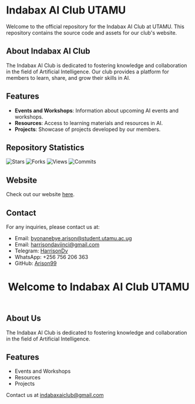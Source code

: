 # Indabax AI Club UTAMU

Welcome to the official repository for the Indabax AI Club at UTAMU. This repository contains the source code and assets for our club's website.

## About Indabax AI Club

The Indabax AI Club is dedicated to fostering knowledge and collaboration in the field of Artificial Intelligence. Our club provides a platform for members to learn, share, and grow their skills in AI.

## Features

- **Events and Workshops**: Information about upcoming AI events and workshops.
- **Resources**: Access to learning materials and resources in AI.
- **Projects**: Showcase of projects developed by our members.

## Repository Statistics

<p align="left"> 
  <img src="https://img.shields.io/github/stars/Arison99/Indabax-AI-Club-UTAMU?style=social" alt="Stars"> 
  <img src="https://img.shields.io/github/forks/Arison99/Indabax-AI-Club-UTAMU?style=social" alt="Forks"> 
  <img src="https://komarev.com/ghpvc/?username=Indabax-AI-Club-UTAMU&label=Profile%20views&color=0e75b6&style=flat" alt="Views"> 
  <img src="https://img.shields.io/github/commit-activity/y/Arison99/Indabax-AI-Club-UTAMU" alt="Commits"> 
</p>

## Website

Check out our website [here](https://indaxaiclubutamu.github.io/Indabax-AI-Club-UTAMU/).

## Contact

For any inquiries, please contact us at:
- Email: byonanebye.arison@student.utamu.ac.ug
- Email: harrisondaviinci@gmail.com
- Telegram: [HarrisonDv](https://t.me/HarrisonDv)
- WhatsApp: +256 756 206 363
- GitHub: [Arison99](https://github.com/Arison99)

<!DOCTYPE html>
<html lang="en">
<head>
    <meta charset="UTF-8">
    <meta name="viewport" content="width=device-width, initial-scale=1.0">
</head>
<body>
    <header>
        <h1>Welcome to Indabax AI Club UTAMU</h1>
    </header>
    <section>
        <h2>About Us</h2>
        <p>The Indabax AI Club is dedicated to fostering knowledge and collaboration in the field of Artificial Intelligence.</p>
    </section>
    <section>
        <h2>Features</h2>
        <ul>
            <li>Events and Workshops</li>
            <li>Resources</li>
            <li>Projects</li>
        </ul>
    </section>
    <footer>
        <p>Contact us at <a href="mailto:indabaxaiclub@gmail.com">indabaxaiclub@gmail.com</a></p>
    </footer>
</body>
</html>

